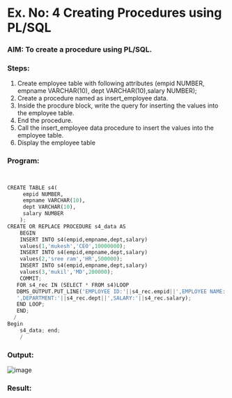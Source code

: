 # Ex. No: 4 Creating Procedures using PL/SQL

### AIM: To create a procedure using PL/SQL.

### Steps:
1. Create employee table with following attributes (empid NUMBER, empname VARCHAR(10), dept VARCHAR(10),salary NUMBER);
2. Create a procedure named as insert_employee data.
3. Inside the procdure block, write the query for inserting the values into the employee table.
4. End the procedure.
5. Call the insert_employee data procedure to insert the values into the employee table.
6. Display the employee table

### Program:
```python


CREATE TABLE s4(
     empid NUMBER,
     empname VARCHAR(10),
     dept VARCHAR(10),
     salary NUMBER
    );
CREATE OR REPLACE PROCEDURE s4_data AS
    BEGIN
    INSERT INTO s4(empid,empname,dept,salary)
    values(1,'mukesh','CEO',10000000);
    INSERT INTO s4(empid,empname,dept,salary)
    values(2,'sree ram','HR',500000);
    INSERT INTO s4(empid,empname,dept,salary)
    values(3,'mukil','MD',200000);
    COMMIT;
   FOR s4_rec IN (SELECT * FROM s4)LOOP
   DBMS_OUTPUT.PUT_LINE('EMPLOYEE ID:'||s4_rec.empid||',EMPLOYEE NAME:'|| s4_rec.empname||
   ',DEPARTMENT:'||s4_rec.dept||',SALARY:'||s4_rec.salary);
   END LOOP;
   END;
  /
Begin
    s4_data; end;
    /


```
### Output:
![image]()

### Result:
